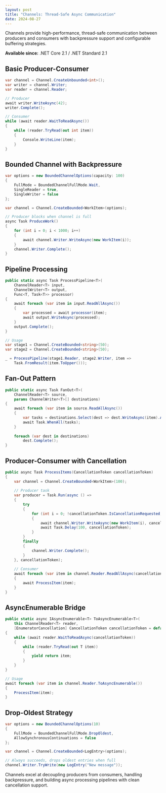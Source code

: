 ```yaml
---
layout: post
title: "Channels: Thread-Safe Async Communication"
date: 2024-08-27
---
```


Channels provide high-performance, thread-safe communication between producers and consumers with backpressure support and configurable buffering strategies.

**Available since:** .NET Core 2.1 / .NET Standard 2.1

## Basic Producer-Consumer

```csharp
var channel = Channel.CreateUnbounded<int>();
var writer = channel.Writer;
var reader = channel.Reader;

// Producer
await writer.WriteAsync(42);
writer.Complete();

// Consumer
while (await reader.WaitToReadAsync())
{
    while (reader.TryRead(out int item))
    {
        Console.WriteLine(item);
    }
}
```

## Bounded Channel with Backpressure

```csharp
var options = new BoundedChannelOptions(capacity: 100)
{
    FullMode = BoundedChannelFullMode.Wait,
    SingleReader = true,
    SingleWriter = false
};

var channel = Channel.CreateBounded<WorkItem>(options);

// Producer blocks when channel is full
async Task ProduceWork()
{
    for (int i = 0; i < 1000; i++)
    {
        await channel.Writer.WriteAsync(new WorkItem(i));
    }
    channel.Writer.Complete();
}
```

## Pipeline Processing

```csharp
public static async Task ProcessPipeline<T>(
    ChannelReader<T> input,
    ChannelWriter<T> output,
    Func<T, Task<T>> processor)
{
    await foreach (var item in input.ReadAllAsync())
    {
        var processed = await processor(item);
        await output.WriteAsync(processed);
    }
    output.Complete();
}

// Usage
var stage1 = Channel.CreateBounded<string>(50);
var stage2 = Channel.CreateBounded<string>(50);

_ = ProcessPipeline(stage1.Reader, stage2.Writer, item => 
    Task.FromResult(item.ToUpper()));
```

## Fan-Out Pattern

```csharp
public static async Task FanOut<T>(
    ChannelReader<T> source,
    params ChannelWriter<T>[] destinations)
{
    await foreach (var item in source.ReadAllAsync())
    {
        var tasks = destinations.Select(dest => dest.WriteAsync(item).AsTask());
        await Task.WhenAll(tasks);
    }
    
    foreach (var dest in destinations)
        dest.Complete();
}
```

## Producer-Consumer with Cancellation

```csharp
public async Task ProcessItems(CancellationToken cancellationToken)
{
    var channel = Channel.CreateBounded<WorkItem>(100);
    
    // Producer task
    var producer = Task.Run(async () =>
    {
        try
        {
            for (int i = 0; !cancellationToken.IsCancellationRequested; i++)
            {
                await channel.Writer.WriteAsync(new WorkItem(i), cancellationToken);
                await Task.Delay(100, cancellationToken);
            }
        }
        finally
        {
            channel.Writer.Complete();
        }
    }, cancellationToken);
    
    // Consumer
    await foreach (var item in channel.Reader.ReadAllAsync(cancellationToken))
    {
        await ProcessItem(item);
    }
}
```

## AsyncEnumerable Bridge

```csharp
public static async IAsyncEnumerable<T> ToAsyncEnumerable<T>(
    this ChannelReader<T> reader,
    [EnumeratorCancellation] CancellationToken cancellationToken = default)
{
    while (await reader.WaitToReadAsync(cancellationToken))
    {
        while (reader.TryRead(out T item))
        {
            yield return item;
        }
    }
}

// Usage
await foreach (var item in channel.Reader.ToAsyncEnumerable())
{
    ProcessItem(item);
}
```

## Drop-Oldest Strategy

```csharp
var options = new BoundedChannelOptions(10)
{
    FullMode = BoundedChannelFullMode.DropOldest,
    AllowSynchronousContinuations = false
};

var channel = Channel.CreateBounded<LogEntry>(options);

// Always succeeds, drops oldest entries when full
channel.Writer.TryWrite(new LogEntry("New message"));
```

Channels excel at decoupling producers from consumers, handling backpressure, and building async processing pipelines with clean cancellation support.